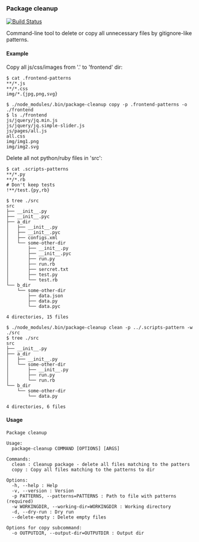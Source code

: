 ### Package cleanup

[![Build Status](https://travis-ci.org/rndD/package-cleanup.svg?branch=master)](https://travis-ci.org/rndD/package-cleanup)

Command-line tool to delete or copy all unnecessary files by gitignore-like patterns.

#### Example

Copy all js/css/images from '.' to 'frontend' dir:
```
$ cat .frontend-patterns
**/*.js
**/*.css
img/*.{jpg,png,svg}

$ ./node_modules/.bin/package-cleanup copy -p .frontend-patterns -o ./frontend
$ ls ./frontend
js/jquery/jq.min.js
js/jquery/jq.simple-slider.js
js/pages/all.js
all.css
img/img1.png
img/img2.svg

```

Delete all not python/ruby files in 'src':
```
$ cat .scripts-patterns
**/*.py
**/*.rb
# Don't keep tests
!**/test.{py,rb}

$ tree ./src
src
├── __init__.py
├── __init__.pyc
├── a_dir
│   ├── __init__.py
│   ├── __init__.pyc
│   ├── configs.xml
│   └── some-other-dir
│       ├── __init__.py
│       ├── __init__.pyc
│       ├── run.py
│       ├── run.rb
│       ├── sercret.txt
│       ├── test.py
│       └── test.rb
└── b_dir
    └── some-other-dir
        ├── data.json
        ├── data.py
        └── data.pyc

4 directories, 15 files

$ ./node_modules/.bin/package-cleanup clean -p ../.scripts-pattern -w ./src
$ tree ./src
src
├── __init__.py
├── a_dir
│   ├── __init__.py
│   └── some-other-dir
│       ├── __init__.py
│       ├── run.py
│       └── run.rb
└── b_dir
    └── some-other-dir
        └── data.py

4 directories, 6 files
```

#### Usage

```
Package cleanup

Usage:
  package-cleanup COMMAND [OPTIONS] [ARGS]

Commands:
  clean : Cleanup package - delete all files matching to the patters
  copy : Copy all files matching to the patterns to dir

Options:
  -h, --help : Help
  -v, --version : Version
  -p PATTERNS, --patterns=PATTERNS : Path to file with patterns (required)
  -w WORKINGDIR, --working-dir=WORKINGDIR : Working directory
  -d, --dry-run : Dry run
  --delete-empty : Delete empty files

Options for copy subcommand:
  -o OUTPUTDIR, --output-dir=OUTPUTDIR : Output dir
```
